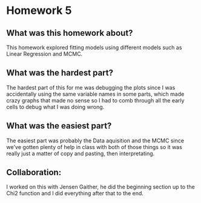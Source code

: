 # Homework 5

## What was this homework about? 
This homework explored fitting models using different models such as Linear Regression and MCMC. 

## What was the hardest part? 
The hardest part of this for me was debugging the plots since I was accidentally using the same variable names in some parts, which made crazy graphs that made no sense so I had to comb through all the early cells to debug what I was doing wrong. 

## What was the easiest part? 
The easiest part was probably the Data aquisition and the MCMC since we've gotten plenty of help in class with both of those things so it was really just a matter of copy and pasting, then interpretating. 

## Collaboration: 
I worked on this with Jensen Gaither, he did the beginning section up to the Chi2 function and I did everything after that to the end. 
